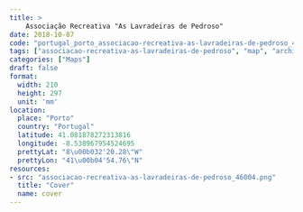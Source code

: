 ```yaml
---
title: > 
    Associação Recreativa "As Lavradeiras de Pedroso"
date: 2018-10-07
code: "portugal_porto_associacao-recreativa-as-lavradeiras-de-pedroso_46004"
tags: ["associacao-recreativa-as-lavradeiras-de-pedroso", "map", "architecture", "buildings", "Porto", "Portugal"]
categories: ["Maps"]
draft: false
format:
  width: 210
  height: 297
  unit: 'mm'
location:
  place: "Porto"
  country: "Portugal"
  latitude: 41.081878272313816
  longitude: -8.538967954524695
  prettyLat: "8\u00b032'20.28\"W"
  prettyLon: "41\u00b04'54.76\"N"
resources:
- src: "associacao-recreativa-as-lavradeiras-de-pedroso_46004.png"
  title: "Cover"
  name: cover
---
```

